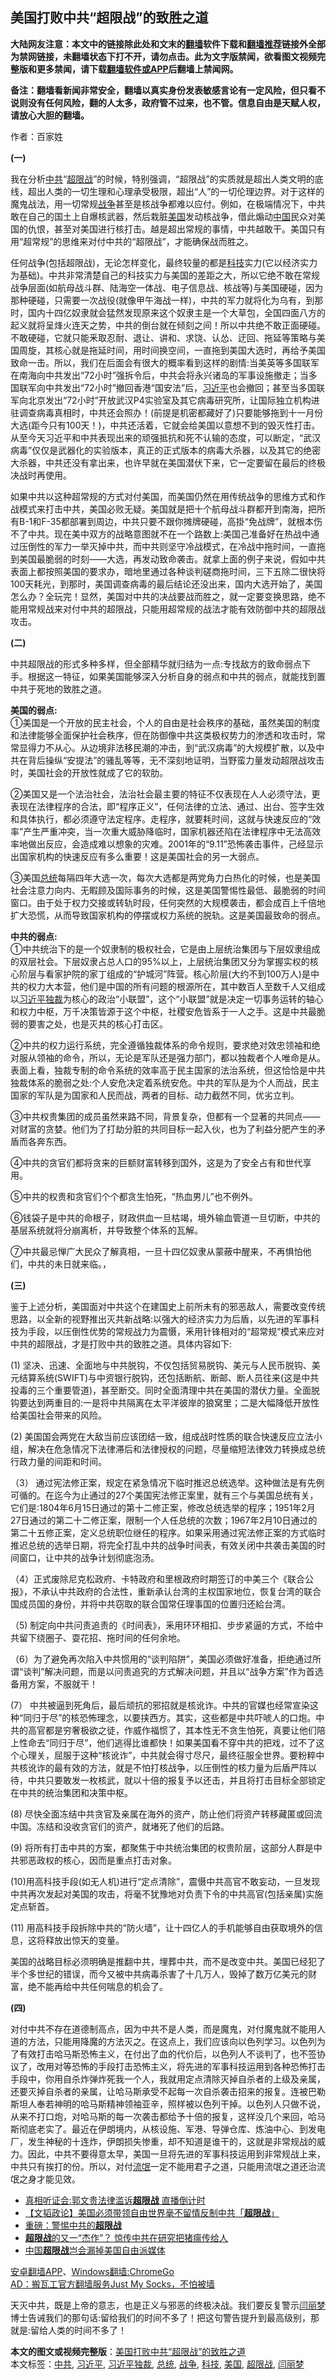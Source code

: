  <h2>美国打败中共“超限战”的致胜之道</h2> <p class="notice"><b>大陆网友注意：本文中的链接除此处和文末的<a href="https://github.com/bannedbook/fanqiang" >翻墙</a>软件下载和<a href="https://github.com/killgcd/justmysocks/blob/master/README.md">翻墙推荐</a>链接外全部为禁网链接，未翻墙状态下打不开，请勿点击。此为文字版禁闻，欲看图文视频完整版和更多禁闻，请下载<a href="https://github.com/bannedbook/fanqiang">翻墙软件或APP</a>后翻墙上禁闻网。</p><p>备注：翻墙看新闻非常安全，翻墙以真实身份发表敏感言论有一定风险，但只看不说则没有任何风险，翻的人太多，政府管不过来，也不管。信息自由是天赋人权，请放心大胆的翻墙。</b></p>  <div class="entry"> <p>作者：百家姓</p> <p><strong>(一)</strong></p> <p>我在分析<a href="https://www.bannedbook.org/bnews/tag/%e4%b8%ad%e5%85%b1/" class="st_tag internal_tag" rel="tag" title="标签 中共 下的日志">中共</a>“<a href="https://www.bannedbook.org/bnews/tag/%E8%B6%85%E9%99%90%E6%88%98/" class="st_tag internal_tag" rel="tag" title="标签 超限战 下的日志">超限战</a>”的时候，特别强调，“超限战”的实质就是超出人类文明的底线，超出人类的一切生理和心理承受极限，超出“人”的一切伦理边界。对于这样的魔鬼战法，用一切常规<a href="https://www.bannedbook.org/bnews/tag/%E6%88%98%E4%BA%89/" class="st_tag internal_tag" rel="tag" title="标签 战争 下的日志">战争</a>甚至是核战争都难以应付。例如，在极端情况下，中共敢在自己的国土上自爆核武器，然后栽脏<a href="https://www.bannedbook.org/bnews/tag/%e7%be%8e%e5%9b%bd/" class="st_tag internal_tag" rel="tag" title="标签 美国 下的日志">美国</a>发动核战争，借此煽动<span class='wp_keywordlink_affiliate'><a href="https://www.bannedbook.org/" title="中国" target="_blank">中国</a></span>民众对美国的仇恨，甚至对美国进行核打击。越是超出常规的事情，中共越敢干。美国只有用“超常规”的思维来对付中共的“超限战”，才能确保战而胜之。</p> <p>任何战争(包括超限战)，无论怎样变化，最终较量的都是<a href="https://www.bannedbook.org/bnews/tag/%E7%A7%91%E6%8A%80/" class="st_tag internal_tag" rel="tag" title="标签 科技 下的日志">科技</a>实力(它以经济实力为基础)。中共非常清楚自己的科技实力与美国的差距之大，所以它绝不敢在常规战争层面(如航母战斗群、陆海空一体战、电子信息战、核战等)与美国硬碰，因为那种硬碰，只需要一次战役(就像甲午海战一样)，中共的军力就将化为乌有，到那时，国内十四亿奴隶就会猛然发现原来这个奴隶主是一个大草包，全国四面八方的起义就将呈烽火连天之势，中共的倒台就在倾刻之间！所以中共绝不敢正面硬碰。不敢硬碰，它就只能釆取忍耐、退让、讲和、求饶、认怂、迂回、拖延等策略与美国周旋，其核心就是拖延时间，用时间换空间，一直拖到美国大选时，再给予美国致命一击。所以，我们在后面会有很大的概率看到这样的剧情:当美英等多国联军在南海向中共发出“72小时”强拆令后，中共会将永兴诸岛的军事设施撤走；当多国联军向中共发出“72小时”撤回香港“国安法”后，<a href="https://www.bannedbook.org/bnews/tag/%e4%b9%a0%e8%bf%91%e5%b9%b3/" class="st_tag internal_tag" rel="tag" title="标签 习近平 下的日志">习近平</a>也会撤回；甚至当多国联军向北京发出“72小时”开放武汉P4实验室及其它病毒研究所，让国际独立机构进驻调查病毒真相时，中共还会照办！(前提是机密都藏好了)只要能够拖到十一月份大选(距今只有100天！)，中共还活着，它就会给美国以意想不到的毁灭性打击。从至今天习近平和中共表现出来的顽强抵抗和死不认输的态度，可以断定，“武汉病毒”仅仅是武器化的实验版本，真正的正式版本的病毒大杀器，以及其它的绝密大杀器，中共还没有拿出来，也许早就在美国潜伏下来，它一定要留在最后的终极决战时再使用。</p> <p>如果中共以这种超常规的方式对付美国，而美国仍然在用传统战争的思维方式和作战模式来打击中共，美国必败无疑。美国就是把十个航母战斗群都开到南海，把所有B-1和F-35都部署到周边，中共只要不跟你摊牌硬碰，高掛“免战牌”，就根本伤不了中共。现在美中双方的战略意图就不在一个路数上:美国己准备好在热战中通过压倒性的军力一举灭掉中共，而中共则坚守冷战模式，在冷战中拖时间，一直拖到美国最脆弱的时刻——大选，再发动致命袭击。就拿上面的例子来说，假如中共表面上都按照美国的要求办，暗地里通过各种谈判磋商拖时间，三下五除二很快将100天耗光，到那时，美国调查病毒的最后结论还没出来，国内大选开始了，美国怎么办？全玩完！显然，美国对中共的决战要战而胜之，就一定要变换思路，绝不能用常规战来对付中共的超限战，只能用超常规的战法才能有效防御中共的超限战攻击。</p> <p><strong>(二)</strong></p> <p>中共超限战的形式多种多样，但全部精华就归结为一点:专找敌方的致命弱点下手。根据这一特征，如果美国能够深入分析自身的弱点和中共的弱点，就能找到置中共于死地的致胜之道。</p> <p><strong>美国的弱点:</strong><br /> ①美国是一个开放的民主社会，个人的自由是社会秩序的基础，虽然美国的制度和法律能够全面保护社会秩序，但在防御像中共这类极权势力的渗透和攻击时，常常显得力不从心。从边境非法移民潮的冲击，到“武汉病毒”的大规模扩散，以及中共在背后操纵“安提法”的骚乱等等，无不深刻地证明，当野蛮力量发动超限战攻击时，美国社会的开放性就成了它的软肋。</p>  <p>②美国又是一个法治社会，法治社会最主要的特征不仅表现在人人必须守法，更表现在法律程序的合法，即“程序正义”，任何法律的立法、通过、出台、签字生效和具体执行，都必须遵守法定程序。走程序，就要耗时间，这就与快速反应的“效率”产生严重冲突，当一次重大威胁降临时，国家机器还陷在法律程序中无法高效率地做出反应，会造成难以想象的灾难。2001年的“9.11”恐怖袭击事件，己经显示出国家机构的快速反应有多么重要！这是美国社会的另一大弱点。</p> <p>③美国<a href="https://www.bannedbook.org/bnews/tag/%e6%80%bb%e7%bb%9f/" class="st_tag internal_tag" rel="tag" title="标签 总统 下的日志">总统</a>每隔四年大选一次，每次大选都是两党角力白热化的时候，也是美国社会注意力向内、无睱顾及国际事务的时候，这是美国警惕性最低、最脆弱的时间窗口。由于处于权力交接或转轨时段，任何突然的大规模袭击，都会成百上千倍地扩大恐慌，从而导致国家机构的停摆或权力系统的脱轨。这是美国最致命的弱点。</p> <p><strong>中共的弱点:</strong><br /> ①中共统治下的是一个奴隶制的极权社会，它是由上层统治集团与下层奴隶组成的双层社会。下层奴隶占总人口的95%以上，上层统治集团又分为掌握实权的核心阶层与看家护院的家丁组成的“护城河”阵营。核心阶层(大约不到100万人)是中共的权力大本营，他们是中国的所有问题的根源所在，其中数百人至数千人又组成以<a href="https://www.bannedbook.org/bnews/tag/%e4%b9%a0%e8%bf%91%e5%b9%b3%e7%8b%ac%e8%a3%81/" class="st_tag internal_tag" rel="tag" title="标签 习近平独裁 下的日志">习近平独裁</a>为核心的政治“小联盟”，这个“小联盟”就是决定一切事务运转的轴心和权力中枢，万千决策皆源于这个中枢，社稷安危皆系于一人之手。这是中共最脆弱的要害之处，也是灭共的核心打击区。</p> <p>②中共的权力运行系统，完全遵循独裁体系的命令规则，要求绝对效忠领袖和绝对服从领袖的命令，所以，无论是军队还是强力部门，都以独裁者个人唯命是从。表面上看，独裁专制的命令系统的效率高于民主国家的法治系统，但这恰恰是中共独裁体系的脆弱之处:个人安危决定着系统安危。中共的军队是为个人而战，民主国家的军队是为国家和人民而战，两者的目标、动力截然不同，优劣立判。</p> <p>③中共权贵集团的成员虽然来路不同，背景复杂，但都有一个显著的共同点——对财富的贪婪。他们为了打劫分脏的共同目标一起入伙，也为了利益分肥产生的矛盾而各奔东西。</p> <p>④中共的贪官们都将贪来的巨额财富转移到国外，这是为了安全占有和世代享用。</p> <p>⑤中共的权贵和贪官们个个都贪生怕死，“热血男儿”也不例外。</p> <p>⑥钱袋子是中共的命根子，财政供血一旦枯竭，境外输血管道一旦切断，中共的基层系统就将分崩离析，并导致整个体系的瓦解。</p>  <p>⑦中共最忌惮广大民众了解真相，一旦十四亿奴隶从蒙蔽中醒来，不再惧怕他们，中共的未日就来临。，</p> <p><strong>(三)</strong></p> <p>鉴于上述分析，美国面对中共这个在建国史上前所未有的邪恶敌人，需要改变传统思路，以全新的视野推出灭共新战略:以强大的经济实力为后盾，以先进的军事科技为手段，以压倒性优势的常规战力为震慑，釆用针锋相对的“超常规”模式来应对中共的超限战，才是打败中共的致胜之道。具体内容如下:</p> <p>(1) 坚决、迅速、全面地与中共脱钩，不仅包括贸易脱钩、美元与人民币脱钩、美元结算系统(SWIFT)与中资银行脱钩，还包括断航、断邮、断人员往来(这是中共投毒的三个重要管道)，甚至断交。同时全面清理中共在美国的潜伏力量。全面脱钩要达到两重目的:一是将中共隔离在太平洋彼岸的狼窝里；二是大幅降低开放性给美国社会带来的风险。</p> <p>(2) 美国国会两党在大敌当前应该团结一致，组成战时性质的联合快速反应立法小组，解决在危急情况下法律滞后和法律授权的问题，尽量缩短法律效力转换成总统行政力量的间距和时间。</p> <p>（3） 通过宪法修正案，规定在紧急情况下临时推迟总统选举。这种做法是有先例可循的。在迄今为止通过的27个美国宪法修正案里，就有三个与美国总统有关，它们是:1804年6月15日通过的第十二修正案，修改总统选举的程序；1951年2月27日通过的第二十二修正案，限制一个人任总统的次数；1967年2月10日通过的第二十五修正案，定义总统职位继任的程序。如果采用通过宪法修正案的方式临时推迟总统的选举日期，将完全打乱中共的战争时间表，有效关闭中共袭击美国的时间窗口，让中共的战争计划彻底泡汤。</p> <p>（4）正式废除尼克松政府、卡特政府和里根政府时期签订的中美三个《联合公报》，不承认中共政府的合法性，重新承认台湾的主权国家地位，恢复台湾的联合国成员国的身份，并将中共窃取的联合国常仼理事国的位置归还給台湾。</p> <p>（5) 制定向中共问责追责的《时间表》，釆用环环相扣、步步紧逼的方式，不给中共留下绕圈子、耍花招、拖时间的任何余地。</p>  <p>（6）为了避免再次陷入中共惯用的“谈判陷阱”，美国必须做好准备，拒绝通过所谓“谈判”解决问题，而是以问责追究的方式解决问题，并且以“战争方案”作为首选备用方案，不服就干！</p> <p>(7） 中共被逼到死角后，最后顽抗的邪招就是核讹诈。中共的官媒也经常宣染这种“同归于尽”的核恐怖理念，以要挟西方。其实，这些都是中共吓唬人的口炮。中共的高官都是穷奢极欲之徒，作威作福惯了，其本性无不贪生怕死，真要让他们陪上性命去“同归于尽”，他们逃得比谁都快！如果美国看不穿中共的把戏，过不了这个心理关，屈服于这种“核讹诈”，中共就会得寸尽尺，最终征服全世界。要粉粹中共核讹诈的最有效的方法，就是不怕打核战争，以压倒性的核力量为后盾严阵以待，中共只要敢发一枚核武，就以十倍的报复予以还击，并且将打击目标全部锁定在中共的统治集团和决策中枢。</p> <p>(8) 尽快全面冻结中共贪官及亲属在海外的资产，防止他们将资产转移藏匿或回流中国。冻结和没收贪官们的资产，就堵死了他们的后路。</p> <p>(9) 将所有打击中共的方案，都聚焦于中共统治集团的权贵阶层，这部分人群是中共邪恶政权的核心，因而是重点打击对象。</p> <p>(10)用高科技手段(如无人机)进行“定点清除”，震慑中共高官不敢妄动，一旦发现中共再次发起对美国的攻击，将毫不犹豫地对负责下令的中共高官(包括亲属)实施定点斩首。</p> <p>(11) 用高科技手段拆除中共的“防火墙”，让十四亿人的手机能够自由获取境外的信息，这将释放出惊天的变量。</p> <p>美国的战略目标必须明确是推翻中共，埋葬中共，而不是改变中共。美国已经犯了半个多世纪的错误，而今又被中共病毒杀害了十几万人，毁掉了数万亿美元的财富，绝不能再给中共任何喘息的机会了。</p> <p><strong>(四)</strong></p>  <p>对付中共不存在道德制高点，因为中共不是人类，而是魔鬼，对付魔鬼就不能用人道的方法，只能用降魔的方法灭之。在这点上，我们应该向以色列学习。以色列为了有效打击哈马斯恐怖主义，在付出了血的代价后，以色列人不谈判了，也不签协议了，改用对等恐怖的手段打击恐怖主义，将先进的军事科技运用到各种恐怖打击手段中，你用自杀炸弹炸死我一个人，我就用定点清除灭掉自杀者的上级及亲属，还要灭掉自杀者的亲属，让哈马斯承受不起每一次自杀袭击招来的报复。连被巴勒斯坦人奉若神明的哈马斯精神领袖亚辛，照样被以色列干掉。以色列人只做不说，从来不打口炮，对哈马斯的每一次袭击都给予十倍的报复，这样没几个来回，哈马斯彻底老实了。最近在伊朗境内，从核设施、军港、导弹仓库、炼油中心、到发电厂，发生神秘的十连炸，伊朗损失惨重，却不知道是谁干的，这就是非常规战的威力。因此，中共不要得意太早，美国一旦将先进的军事科技运用到非常规战上来，中共只有挨打的份。所以，对付<span class='wp_keywordlink'><a href="https://www.bannedbook.org/forum11/topic282.html" title="禁片：评中国共产党的流氓本性" target="_blank">流氓</a></span>一定不能用君子之道，只能用流氓之道还治流氓之身才能见效。</p> <ul class='op-related-articles' title='相关阅读'> <li><a href='https://www.bannedbook.org/bnews/baitai/20200731/1372319.html' target='_blank'>真相听证会:郭文贵法律滥诉<b>超限战</b> 直播倒计时</a></li> <li><a href='https://www.bannedbook.org/bnews/comments/20200730/1372199.html' target='_blank'>【文韬政论】美国必须带领自由世界毫不留情反制中共「<b>超限战</b>」</a></li> <li><a href='https://www.bannedbook.org/bnews/comments/20200717/1362287.html' target='_blank'>重磅：警惕中共的<b>超限战</b></a></li> <li><a href='https://www.bannedbook.org/bnews/cnnews/20200716/1361493.html' target='_blank'><b>超限战</b>的又一“杰作”？ 惊传中共在研究把猪瘟传给人</a></li> <li><a href='https://www.bannedbook.org/bnews/ssgc/20200712/1359813.html' target='_blank'>中国<b>超限战</b>岂会漏掉美国自由派媒体</a></li> </ul> <div class="texttj"> <a href="https://github.com/bannedbook/fanqiang/wiki/%E7%A6%81%E9%97%BB%E7%BD%91%E5%AE%89%E5%8D%93%E7%BF%BB%E5%A2%99%E6%96%B0%E9%97%BBAPP" target="_blank">安卓翻墙APP</a>、<a href="https://github.com/bannedbook/fanqiang/wiki/Chrome%E4%B8%80%E9%94%AE%E7%BF%BB%E5%A2%99%E5%8C%85" target="_blank">Windows翻墙:ChromeGo</a><br/> <a href="https://github.com/killgcd/justmysocks/blob/master/README.md" target="_blank">AD：搬瓦工官方翻墙服务Just My Socks，不怕被墙</a> </div><p>天灭中共，既是上帝的意志，也是正义与邪恶的终极决战。我们要反复警示<a href="https://www.bannedbook.org/bnews/tag/%e9%97%ab%e4%b8%bd%e6%a2%a6/" class="st_tag internal_tag" rel="tag" title="标签 闫丽梦 下的日志">闫丽梦</a>博士告诫我们的那句话:留给我们的时间不多了！把这句警告提升到最高级别，那就是:留给人类的时间不多了！</p><a name='sharetosocial'></a>         <div><b>本文的图文或视频完整版</b>：<a href='https://www.bannedbook.org/bnews/comments/20200731/1372471.html'>美国打败中共“超限战”的致胜之道</a></div>  </div><!--END ENTRY--> <div class="postfooter"> <div>本文标签：<a href="https://www.bannedbook.org/bnews/tag/%e4%b8%ad%e5%85%b1/" rel="tag">中共</a>, <a href="https://www.bannedbook.org/bnews/tag/%e4%b9%a0%e8%bf%91%e5%b9%b3/" rel="tag">习近平</a>, <a href="https://www.bannedbook.org/bnews/tag/%e4%b9%a0%e8%bf%91%e5%b9%b3%e7%8b%ac%e8%a3%81/" rel="tag">习近平独裁</a>, <a href="https://www.bannedbook.org/bnews/tag/%e6%80%bb%e7%bb%9f/" rel="tag">总统</a>, <a href="https://www.bannedbook.org/bnews/tag/%E6%88%98%E4%BA%89/" rel="tag">战争</a>, <a href="https://www.bannedbook.org/bnews/tag/%E7%A7%91%E6%8A%80/" rel="tag">科技</a>, <a href="https://www.bannedbook.org/bnews/tag/%e7%be%8e%e5%9b%bd/" rel="tag">美国</a>, <a href="https://www.bannedbook.org/bnews/tag/%E8%B6%85%E9%99%90%E6%88%98/" rel="tag">超限战</a>, <a href="https://www.bannedbook.org/bnews/tag/%e9%97%ab%e4%b8%bd%e6%a2%a6/" rel="tag">闫丽梦</a></div>  </div><!--END POSTFOOTER--> 